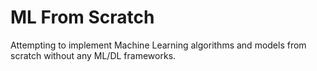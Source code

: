 # ML From Scratch
 Attempting to implement Machine Learning algorithms and models from scratch without any ML/DL frameworks. 
